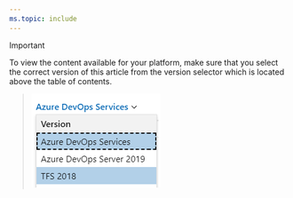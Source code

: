 ```yaml
---
ms.topic: include
---
```



> [!IMPORTANT]  
> To view the content available for your platform, make sure that you select the correct version of this article from the version selector which is located above the table of contents. <br/>
 
> ![Content version selector](./_img/version-selector-minimize.png)
